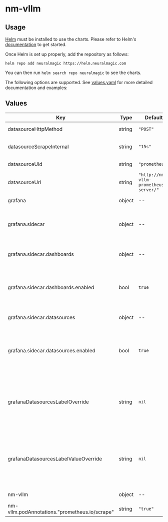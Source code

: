 # nm-vllm

## Usage

[Helm](https://helm.sh) must be installed to use the charts.
Please refer to Helm's [documentation](https://helm.sh/docs/) to get started.

Once Helm is set up properly, add the repository as follows:

```console
helm repo add neuralmagic https://helm.neuralmagic.com
```

You can then run `helm search repo neuralmagic` to see the charts.

The following options are supported. See [values.yaml](/charts/nm-vllm-production-monitoring/values.yaml) for more detailed documentation and examples:

## Values

| Key | Type | Default | Description |
|-----|------|---------|-------------|
| datasourceHttpMethod | string | `"POST"` | The HTTP method to use for the Grafana datasource |
| datasourceScrapeInternal | string | `"15s"` | The interval with which Grafana should scrape the prometheus datasource |
| datasourceUid | string | `"prometheus"` | The uid to use for the Grafana datasource |
| datasourceUrl | string | `"http://nm-vllm-prometheus-server/"` | The URL to use for the Grafana datasource |
| grafana | object | -- | Configuration for the Grafana deployment |
| grafana.sidecar | object | -- | Allows for deployment of containers alongside the Grafana container for purposes such as importing dashboards and datasources. |
| grafana.sidecar.dashboards | object | -- | Enables the automatic import and management of Grafana dashboards from ConfigMaps or secrets. |
| grafana.sidecar.dashboards.enabled | bool | `true` | Enable the Grafana sidecar for dashboards so nm-vllm dashboards can be detected and loaded. If disabled, dashboards must be loaded manually. |
| grafana.sidecar.datasources | object | -- | Enables the dynamic configuration of datasources from ConfigMaps or secrets. |
| grafana.sidecar.datasources.enabled | bool | `true` | Enable the Grafana sidecar for datasources so the prometheus instance can be configured and used as a Grafana datasource. If disabled, the prometheus datasource must be configured manually. |
| grafanaDatasourcesLabelOverride | string | `nil` | Label used by Grafana's sidecar for datasources to identify config maps with datasources that should be added to Grafana. Should match the value of the `sidecar.datasources.label` configuration in the Grafana chart. |
| grafanaDatasourcesLabelValueOverride | string | `nil` | Label value used by Grafana's sidecar for datasources to identify config maps with datasources that should be added to Grafana. Should match the value of the `sidecar.datasources.labelValue` configuration in the Grafana chart. |
| nm-vllm | object | -- | Configuration for the nm-vllm server deployment and service. |
| nm-vllm.podAnnotations."prometheus.io/scrape" | string | `"true"` | Enables prometheus to find pod to scrape |